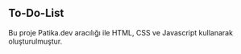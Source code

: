 ## To-Do-List

Bu proje Patika.dev aracılığı ile HTML, CSS ve Javascript kullanarak oluşturulmuştur.